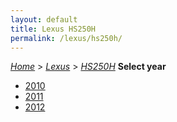 ```yaml
---
layout: default
title: Lexus HS250H
permalink: /lexus/hs250h/
---
```

[*Home*](/) > [*Lexus*](/lexus/) > [*HS250H*](/lexus/hs250h/)
**Select year**
- [2010](/lexus/hs250h/2010/)
- [2011](/lexus/hs250h/2011/)
- [2012](/lexus/hs250h/2012/)
